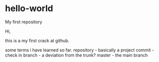 # hello-world
My first repository

Hi, 

this is a my first crack at github.

some terms i have learned so far.
repository - basically a project
commit - check in
branch - a deviation from the trunk?
master - the main branch
